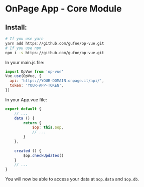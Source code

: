 # OnPage App - Core Module


## Install:
```bash
# If you use yarn
yarn add https://github.com/gufoe/op-vue.git
# If you use npm
npm i -s https://github.com/gufoe/op-vue.git
```

In your main.js file:
```js
import OpVue from 'op-vue'
Vue.use(OpVue, {
  api: 'https://YOUR-DOMAIN.onpage.it/api/',
  token: 'YOUR-APP-TOKEN',
})
```

In your App.vue file:
```js
export default {
    // ...
    data () {
        return {
            $op: this.$op,
            // ...
        }
    },
    
    created () {
        $op.checkUpdates()
    }
    // ...
}
```

You will now be able to access your data at `$op.data` and `$op.db`.



